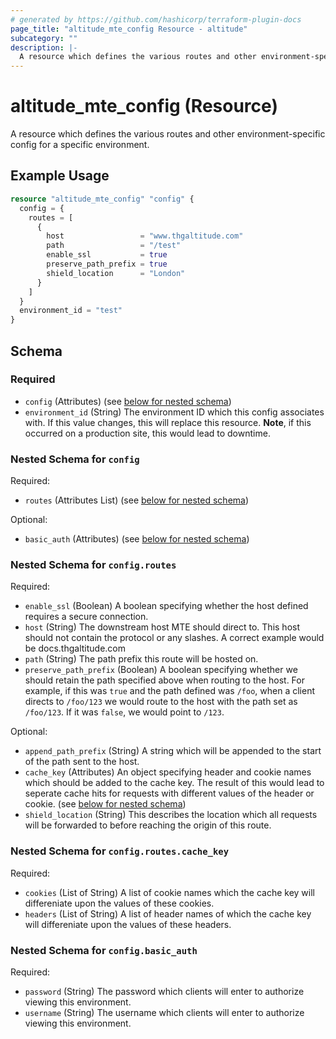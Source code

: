 ```yaml
---
# generated by https://github.com/hashicorp/terraform-plugin-docs
page_title: "altitude_mte_config Resource - altitude"
subcategory: ""
description: |-
  A resource which defines the various routes and other environment-specific config for a specific environment.
---
```


# altitude_mte_config (Resource)

A resource which defines the various routes and other environment-specific config for a specific environment.

## Example Usage

```terraform
resource "altitude_mte_config" "config" {
  config = {
    routes = [
      {
        host                 = "www.thgaltitude.com"
        path                 = "/test"
        enable_ssl           = true
        preserve_path_prefix = true
        shield_location      = "London"
      }
    ]
  }
  environment_id = "test"
}
```

<!-- schema generated by tfplugindocs -->
## Schema

### Required

- `config` (Attributes) (see [below for nested schema](#nestedatt--config))
- `environment_id` (String) The environment ID which this config associates with. If this value changes, this will replace this resource. **Note**, if this occurred on a production site, this would lead to downtime.

<a id="nestedatt--config"></a>
### Nested Schema for `config`

Required:

- `routes` (Attributes List) (see [below for nested schema](#nestedatt--config--routes))

Optional:

- `basic_auth` (Attributes) (see [below for nested schema](#nestedatt--config--basic_auth))

<a id="nestedatt--config--routes"></a>
### Nested Schema for `config.routes`

Required:

- `enable_ssl` (Boolean) A boolean specifying whether the host defined requires a secure connection.
- `host` (String) The downstream host MTE should direct to. This host should not contain the protocol or any slashes. A correct example would be docs.thgaltitude.com
- `path` (String) The path prefix this route will be hosted on.
- `preserve_path_prefix` (Boolean) A boolean specifying whether we should retain the path specified above when routing to the host. For example, if this was `true` and the path defined was `/foo`, when a client directs to `/foo/123` we would route to the host with the path set as `/foo/123`. If it was `false`, we would point to `/123`.

Optional:

- `append_path_prefix` (String) A string which will be appended to the start of the path sent to the host.
- `cache_key` (Attributes) An object specifying header and cookie names which should be added to the cache key. The result of this would lead to seperate cache hits for requests with different values of the header or cookie. (see [below for nested schema](#nestedatt--config--routes--cache_key))
- `shield_location` (String) This describes the location which all requests will be forwarded to before reaching the origin of this route.

<a id="nestedatt--config--routes--cache_key"></a>
### Nested Schema for `config.routes.cache_key`

Required:

- `cookies` (List of String) A list of cookie names which the cache key will differeniate upon the values of these cookies.
- `headers` (List of String) A list of header names of which the cache key will differeniate upon the values of these headers.



<a id="nestedatt--config--basic_auth"></a>
### Nested Schema for `config.basic_auth`

Required:

- `password` (String) The password which clients will enter to authorize viewing this environment.
- `username` (String) The username which clients will enter to authorize viewing this environment.
